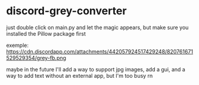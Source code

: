# discord-grey-converter

just double click on main.py and let the magic appears, but make sure you installed the Pillow package first

exemple:
https://cdn.discordapp.com/attachments/442057924517429248/820761671529529354/grey-fb.png

maybe in the future I'll add a way to support jpg images, add a gui, and a way to add text without an external app, but I'm too busy rn